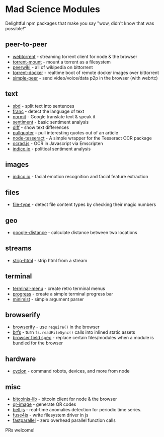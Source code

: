 Mad Science Modules
===================

Delightful npm packages that make you say "wow, didn't know that was possible!"

## peer-to-peer
- [webtorrent](https://www.npmjs.com/package/webtorrent) - streaming torrent client for node & the browser
- [torrent-mount](https://www.npmjs.com/package/torrent-mount) - mount a torrent as a filesystem
- [peerwiki](https://www.npmjs.com/package/peerwiki) - all of wikipedia on bittorrent
- [torrent-docker](https://www.npmjs.com/package/torrent-docker) - realtime boot of remote docker images over bittorrent
- [simple-peer](https://www.npmjs.com/package/simple-peer) - send video/voice/data p2p in the browser (with webrtc)

## text
- [sbd](https://www.npmjs.com/package/sbd) - split text into sentences
- [franc](https://www.npmjs.com/package/franc) - detect the language of text
- [normit](https://www.npmjs.com/package/normit) - Google translate text & speak it
- [sentiment](https://www.npmjs.com/package/sentiment) - basic sentiment analysis
- [diff](https://www.npmjs.com/package/diff) - show text differences
- [pullquoter](https://www.npmjs.com/package/pullquoter) - pull interesting quotes out of an article
- [node-tesseract](https://www.npmjs.com/package/node-tesseract) - A simple wrapper for the Tesseract OCR package
- [ocrad.js](https://www.npmjs.com/package/ocrad.js) - OCR in Javascript via Emscripten
- [indico.io](https://www.npmjs.com/package/indico.io) - political sentiment analysis

## images
- [indico.io](https://www.npmjs.com/package/indico.io) - facial emotion recognition and facial feature extraction

## files
- [file-type](https://www.npmjs.com/package/file-type) - detect file content types by checking their magic numbers

## geo
- [google-distance](https://www.npmjs.com/package/google-distance) - calculate distance between two locations

## streams
- [strip-html](https://www.npmjs.com/package/strip-html) - strip html from a stream

## terminal
- [terminal-menu](https://www.npmjs.com/package/terminal-menu) - create retro terminal menus
- [progress](https://www.npmjs.com/package/progress) - create a simple terminal progress bar
- [minimist](https://www.npmjs.com/package/minimist) - simple argument parser

## browserify
- [browserify](https://npmjs.org/package/browserify) - use `require()` in the browser
- [brfs](https://www.npmjs.com/package/brfs) - turn `fs.readFileSync()` calls into inlined static assets
- [browser field spec](https://gist.github.com/defunctzombie/4339901) - replace certain files/modules when a module is bundled for the browser

## hardware
- [cyclon](https://www.npmjs.com/package/cylon) - command robots, devices, and more from node

## misc
- [bitcoinjs-lib](https://www.npmjs.com/package/bitcoinjs-lib) - bitcoin client for node & the browser
- [qr-image](https://www.npmjs.com/package/qr-image) - generate QR codes
- [bell.js](https://github.com/eleme/bell.js) - real-time anomalies detection for periodic time series.
- [fuse4js](https://github.com/bcle/fuse4js) - write filesystem driver in js
- [fastparallel](https://www.npmjs.com/package/fastparallel) - zero overhead parallel function calls


PRs welcome!
